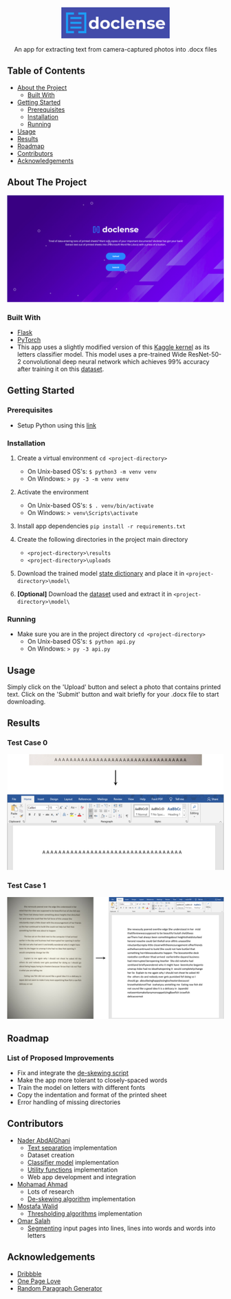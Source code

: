 <br />
<p align="center">
  <a href="https://github.com/naderabdalghani/doclense-flask">
    <img src="static/images/logo_with_text_solid.png" alt="Logo" width="252" height="72">
  </a>

  <p align="center">
    An app for extracting text from camera-captured photos into .docx files
  </p>
</p>

## Table of Contents

* [About the Project](#about-the-project)
  * [Built With](#built-with)
* [Getting Started](#getting-started)
  * [Prerequisites](#prerequisites)
  * [Installation](#installation)
  * [Running](#running)
* [Usage](#usage)
* [Results](#results)
* [Roadmap](#roadmap)
* [Contributors](#contributors)
* [Acknowledgements](#acknowledgements)

## About The Project

![App Showcase][product-screenshot]

### Built With

* [Flask](http://flask.palletsprojects.com/en/1.1.x/)
* [PyTorch](https://pytorch.org/)
* This app uses a slightly modified version of this [Kaggle kernel](https://www.kaggle.com/naderabdalghani/printed-letters-classifier/) as its letters classifier model. This model uses a pre-trained Wide ResNet-50-2 convolutional deep neural network which achieves 99% accuracy after training it on this [dataset](https://www.kaggle.com/naderabdalghani/camerataken-images-of-printed-english-alphabet).

## Getting Started

### Prerequisites

* Setup Python using this [link](https://realpython.com/installing-python/)

### Installation

1. Create a virtual environment
	`cd <project-directory>`
	- On Unix-based OS's:
	`$ python3 -m venv venv`
	- On Windows:
	`> py -3 -m venv venv`

2. Activate the environment
	- On Unix-based OS's:
	`$ . venv/bin/activate`
	- On Windows:
	`> venv\Scripts\activate`

3. Install app dependencies
	`pip install -r requirements.txt`

4. Create the following directories in the project main directory
	- `<project-directory>\results`
	- `<project-directory>\uploads`

5. Download the trained model [state dictionary](https://www.kaggle.com/naderabdalghani/printed-letters-classifier/output) and place it in `<project-directory>\model\`

6. **[Optional]** Download the [dataset](https://www.kaggle.com/naderabdalghani/camerataken-images-of-printed-english-alphabet) used and extract it in `<project-directory>\model\`

### Running

* Make sure you are in the project directory
	`cd <project-directory>`
	- On Unix-based OS's:
	`$ python api.py`
	- On Windows:
	`> py -3 api.py`
	

## Usage

Simply click on the 'Upload' button and select a photo that contains printed text. Click on the 'Submit' button and wait briefly for your .docx file to start downloading.

## Results

### Test Case 0

![test_0][test-0]

### Test Case 1

![test_1][test-1]

## Roadmap

### List of Proposed Improvements

* Fix and integrate the [de-skewing script](functions/deskew.py)
* Make the app more tolerant to closely-spaced words
* Train the model on letters with different fonts
* Copy the indentation and format of the printed sheet
* Error handling of missing directories

## Contributors

- [Nader AbdAlGhani](https://github.com/naderabdalghani)
	- [Text separation](functions/text_separation.py) implementation
	- Dataset creation
	- [Classifier model](model/model.py) implementation
	- [Utility functions](functions/utils.py) implementation
	- Web app development and integration
- [Mohamad Ahmad](https://github.com/MouhamedAhmed)
	- Lots of research
	- [De-skewing algorithm](functions/deskew.py) implementation
- [Mostafa Walid](https://github.com/sha3er97)
	- [Thresholding algorithms](functions/thresholding.py) implementation
- [Omar Salah](https://github.com/arminArlert997)
	- [Segmenting](functions/text_segmentation.py) input pages into lines, lines into words and words into letters

## Acknowledgements

* [Dribbble](https://dribbble.com/shots/5489323-doclense-photo-scanner-logo-design)
* [One Page Love](https://onepagelove.com/leno)
* [Random Paragraph Generator](https://randomwordgenerator.com/paragraph.php)

<!-- MARKDOWN LINKS & IMAGES -->

[product-screenshot]: static/images/app-showcase.png
[test-0]: static/images/test_0.png
[test-1]: static/images/test_1.png
